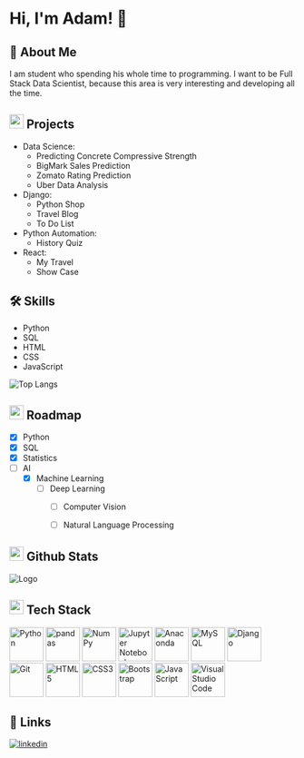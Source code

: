 
# Hi, I'm Adam! 👋


## 🚀 About Me
I am student who spending his whole time to programming. I want to be 
Full Stack Data Scientist, because this area is very interesting and
developing all the time. 


## <img src="https://cdn-icons-png.flaticon.com/512/4901/4901662.png" width="25px" height="25px"> Projects
* Data Science:
  * Predicting Concrete Compressive Strength
  * BigMark Sales Prediction
  * Zomato Rating Prediction
  * Uber Data Analysis
* Django:
  * Python Shop
  * Travel Blog
  * To Do List
* Python Automation:
  * History Quiz
* React:
  * My Travel
  * Show Case


## 🛠 Skills
* Python
* SQL
* HTML
* CSS
* JavaScript

![Top Langs](https://github-readme-stats.vercel.app/api/top-langs/?username=Mroku99&theme=dark)


## <img src="https://cdn0.iconfinder.com/data/icons/maps-locations-7/24/map_location_treasure_map_position_pirate-512.png" width="25px" height="25px">   Roadmap

- [x] Python
- [x] SQL
- [x] Statistics
- [ ] AI
  - [x] Machine Learning
    - [ ] Deep Learning
      - [ ] Computer Vision
      - [ ] Natural Language Processing



## <img src="https://cdn-icons-png.flaticon.com/512/4252/4252963.png" width="25px" height="25px">  Github Stats
![Logo](https://github-readme-stats.vercel.app/api?username=Mroku99&theme=dark&show_icons=true)

## <img src="https://cdn-icons-png.flaticon.com/512/1085/1085409.png" width="25px" height="25px">  Tech Stack
<a href="https://www.python.org/" title="Python"><img src="https://github.com/get-icon/geticon/raw/master/icons/python.svg" alt="Python" width="60px" height="60px"></a>
<a href="https://pandas.pydata.org/" title="pandas"><img src="https://github.com/get-icon/geticon/raw/master/icons/pandas-icon.svg" alt="pandas" width="60px" height="60px"></a>
<a href="https://numpy.org/" title="NumPy"><img src="https://github.com/get-icon/geticon/raw/master/icons/numpy-icon.svg" alt="NumPy" width="60px" height="60px"></a>
<a href="https://jupyter.org/" title="Jupyter Notebook"><img src="https://upload.wikimedia.org/wikipedia/commons/3/38/Jupyter_logo.svg" alt="Jupyter Notebook" width="60px" height="60px"></a>
<a href="https://www.anaconda.com/" title="Anaconda"><img src="https://www.psych.mcgill.ca/labs/mogillab/anaconda2/pkgs/anaconda-navigator-1.4.3-py27_0/lib/python2.7/site-packages/anaconda_navigator/static/images/anaconda-icon-1024x1024.png" alt="Anaconda" width="60px" height="60px"></a>
<a href="https://dev.mysql.com/" title="MySQL"><img src="https://github.com/get-icon/geticon/raw/master/icons/mysql.svg" alt="MySQL" width="60px" height="60px"></a>
<a href="https://www.djangoproject.com/" title="Django"><img src="https://github.com/get-icon/geticon/raw/master/icons/django.svg" alt="Django" width="60px" height="60px"></a>
<a href="https://git-scm.com/" title="Git"><img src="https://github.com/get-icon/geticon/raw/master/icons/git-icon.svg" alt="Git" width="60px" height="60px"></a>
<a href="https://www.w3.org/TR/html5/" title="HTML5"><img src="https://github.com/get-icon/geticon/raw/master/icons/html-5.svg" alt="HTML5" width="60px" height="60px"></a>
<a href="https://www.w3.org/TR/CSS/" title="CSS3"><img src="https://github.com/get-icon/geticon/raw/master/icons/css-3.svg" alt="CSS3" width="60px" height="60px"></a>
<a href="https://getbootstrap.com/" title="Bootstrap"><img src="https://github.com/get-icon/geticon/raw/master/icons/bootstrap.svg" alt="Bootstrap" width="60px" height="60px"></a>
<a href="https://www.javascript.com/" title="JavaScript"><img src="https://iconape.com/wp-content/png_logo_vector/javascript-logo.png" alt="JavaScript" width="60px" height="60px"></a>
<a href="https://code.visualstudio.com/" title="Visual Studio Code"><img src="https://github.com/get-icon/geticon/raw/master/icons/visual-studio-code.svg" alt="Visual Studio Code" width="60px" height="60px"></a>





## 🔗 Links
[![linkedin](https://img.shields.io/badge/linkedin-0A66C2?style=for-the-badge&logo=linkedin&logoColor=white)](https://www.linkedin.com/in/adammroczek/)

